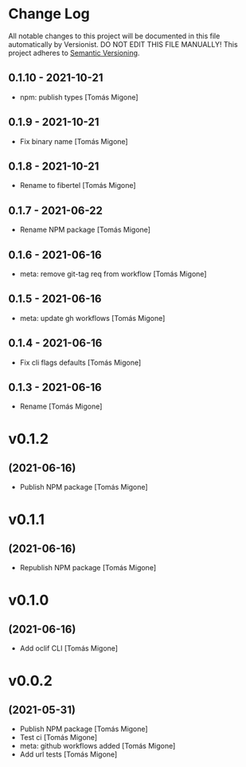 # Change Log

All notable changes to this project will be documented in this file
automatically by Versionist. DO NOT EDIT THIS FILE MANUALLY!
This project adheres to [Semantic Versioning](http://semver.org/).

## 0.1.10 - 2021-10-21

* npm: publish types [Tomás Migone]

## 0.1.9 - 2021-10-21

* Fix binary name [Tomás Migone]

## 0.1.8 - 2021-10-21

* Rename to fibertel [Tomás Migone]

## 0.1.7 - 2021-06-22

* Rename NPM package [Tomás Migone]

## 0.1.6 - 2021-06-16

* meta: remove git-tag req from workflow [Tomás Migone]

## 0.1.5 - 2021-06-16

* meta: update gh workflows [Tomás Migone]

## 0.1.4 - 2021-06-16

* Fix cli flags defaults [Tomás Migone]

## 0.1.3 - 2021-06-16

* Rename [Tomás Migone]

# v0.1.2
## (2021-06-16)

* Publish NPM package [Tomás Migone]

# v0.1.1
## (2021-06-16)

* Republish NPM package [Tomás Migone]

# v0.1.0
## (2021-06-16)

* Add oclif CLI [Tomás Migone]

# v0.0.2
## (2021-05-31)

* Publish NPM package [Tomás Migone]
* Test ci [Tomás Migone]
* meta: github workflows added [Tomás Migone]
* Add url tests [Tomás Migone]
